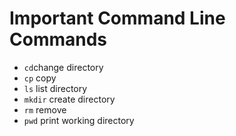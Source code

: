 Important Command Line Commands
===============================
* `cd`change directory
* `cp` copy
* `ls` list directory
* `mkdir` create directory
* `rm` remove
* `pwd` print working directory